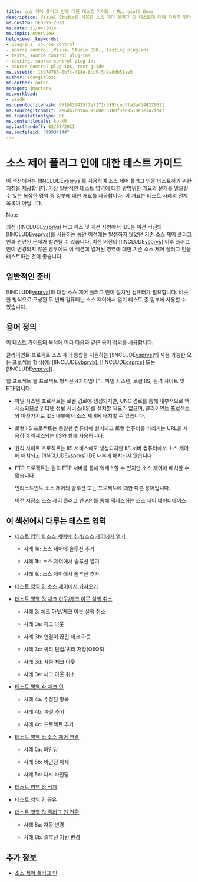 ```yaml
---
title: 소스 제어 플러그 인에 대한 테스트 가이드 | Microsoft Docs
description: Visual Studio를 사용한 소스 제어 플러그 인 테스트에 대해 자세히 알아봅니다. 이 개요는 일반적인 테스트 영역을 포함합니다.
ms.custom: SEO-VS-2020
ms.date: 11/04/2016
ms.topic: overview
helpviewer_keywords:
- plug-ins, source control
- source control [Visual Studio SDK], testing plug-ins
- tests, source control plug-ins
- testing, source control plug-ins
- source control plug-ins, test guide
ms.assetid: 13b74765-0b7c-418e-8cd9-5f2e8db51ae5
author: acangialosi
ms.author: anthc
manager: jmartens
ms.workload:
- vssdk
ms.openlocfilehash: 951b83f425f1e7171c519fced3fa3a4644279621
ms.sourcegitcommit: ae6d47b09a439cd0e13180f5e89510e3e347fd47
ms.translationtype: HT
ms.contentlocale: ko-KR
ms.lasthandoff: 02/08/2021
ms.locfileid: "99934144"
---
```

# <a name="test-guide-for-source-control-plug-ins"></a>소스 제어 플러그 인에 대한 테스트 가이드
이 섹션에서는 [!INCLUDE[vsprvs](../../code-quality/includes/vsprvs_md.md)]를 사용하여 소스 제어 플러그 인을 테스트하기 위한 지침을 제공합니다. 가장 일반적인 테스트 영역에 대한 광범위한 개요와 문제를 일으킬 수 있는 복잡한 영역 중 일부에 대한 개요를 제공합니다. 이 개요는 테스트 사례의 전체 목록이 아닙니다.

> [!NOTE]
> 최신 [!INCLUDE[vsprvs](../../code-quality/includes/vsprvs_md.md)] 버그 픽스 및 개선 사항에서 IDE는 이전 버전의 [!INCLUDE[vsprvs](../../code-quality/includes/vsprvs_md.md)]를 사용하는 동안 이전에는 발생하지 않았던 기존 소스 제어 플러그 인과 관련된 문제가 발견될 수 있습니다. 이전 버전의 [!INCLUDE[vsprvs](../../code-quality/includes/vsprvs_md.md)] 이후 플러그 인이 변경되지 않은 경우에도 이 섹션에 열거된 영역에 대한 기존 소스 제어 플러그 인을 테스트하는 것이 좋습니다.

## <a name="common-preparation"></a>일반적인 준비
 [!INCLUDE[vsprvs](../../code-quality/includes/vsprvs_md.md)]와 대상 소스 제어 플러그 인이 설치된 컴퓨터가 필요합니다. 비슷한 방식으로 구성된 두 번째 컴퓨터는 소스 제어에서 열기 테스트 중 일부에 사용할 수 있습니다.

## <a name="definition-of-terms"></a>용어 정의
 이 테스트 가이드의 목적에 따라 다음과 같은 용어 정의를 사용합니다.

 클라이언트 프로젝트 소스 제어 통합을 지원하는 [!INCLUDE[vsprvs](../../code-quality/includes/vsprvs_md.md)]의 사용 가능한 모든 프로젝트 형식(예: [!INCLUDE[vbprvb](../../code-quality/includes/vbprvb_md.md)], [!INCLUDE[csprcs](../../data-tools/includes/csprcs_md.md)] 또는 [!INCLUDE[vcprvc](../../code-quality/includes/vcprvc_md.md)]).

 웹 프로젝트 웹 프로젝트 형식은 4가지입니다. 파일 시스템, 로컬 IIS, 원격 사이트 및 FTP입니다.

- 파일 시스템 프로젝트는 로컬 경로에 생성되지만, UNC 경로를 통해 내부적으로 액세스되므로 인터넷 정보 서비스(IIS)를 설치할 필요가 없으며, 클라이언트 프로젝트와 마찬가지로 IDE 내부에서 소스 제어에 배치할 수 있습니다.

- 로컬 IIS 프로젝트는 동일한 컴퓨터에 설치되고 로컬 컴퓨터를 가리키는 URL을 사용하여 액세스되는 IIS와 함께 사용됩니다.

- 원격 사이트 프로젝트는 IIS 서비스에도 생성되지만 IIS 서버 컴퓨터에서 소스 제어에 배치되고 [!INCLUDE[vsprvs](../../code-quality/includes/vsprvs_md.md)] IDE 내부에 배치되지 않습니다.

- FTP 프로젝트는 원격 FTP 서버를 통해 액세스할 수 있지만 소스 제어에 배치할 수 없습니다.

  인리스트먼트 소스 제어의 솔루션 또는 프로젝트에 대한 다른 용어입니다.

  버전 저장소 소스 제어 플러그 인 API를 통해 액세스하는 소스 제어 데이터베이스.

## <a name="test-areas-covered-in-this-section"></a>이 섹션에서 다루는 테스트 영역

- [테스트 영역 1: 소스 제어에 추가/소스 제어에서 열기](../../extensibility/internals/test-area-1-add-to-open-from-source-control.md)

  - 사례 1a: 소스 제어에 솔루션 추가

  - 사례 1b: 소스 제어에서 솔루션 열기

  - 사례 1c: 소스 제어에서 솔루션 추가

- [테스트 영역 2: 소스 제어에서 가져오기](../../extensibility/internals/test-area-2-get-from-source-control.md)

- [테스트 영역 3: 체크 아웃/체크 아웃 실행 취소](../../extensibility/internals/test-area-3-check-out-undo-checkout.md)

  - 사례 3: 체크 아웃/체크 아웃 실행 취소

  - 사례 3a: 체크 아웃

  - 사례 3b: 연결이 끊긴 체크 아웃

  - 사례 3c: 쿼리 편집/쿼리 저장(QEQS)

  - 사례 3d: 자동 체크 아웃

  - 사례 3e: 체크 아웃 취소

- [테스트 영역 4: 체크 인](../../extensibility/internals/test-area-4-check-in.md)

  - 사례 4a: 수정된 항목

  - 사례 4b: 파일 추가

  - 사례 4c: 프로젝트 추가

- [테스트 영역 5: 소스 제어 변경](../../extensibility/internals/test-area-5-change-source-control.md)

  - 사례 5a: 바인딩

  - 사례 5b: 바인딩 해제

  - 사례 5c: 다시 바인딩

- [테스트 영역 6: 삭제](../../extensibility/internals/test-area-6-delete.md)

- [테스트 영역 7: 공유](../../extensibility/internals/test-area-7-share.md)

- [테스트 영역 8: 플러그 인 전환](../../extensibility/internals/test-area-8-plug-in-switching.md)

  - 사례 8a: 자동 변경

  - 사례 8b: 솔루션 기반 변경

## <a name="see-also"></a>추가 정보
- [소스 제어 플러그 인](../../extensibility/source-control-plug-ins.md)

